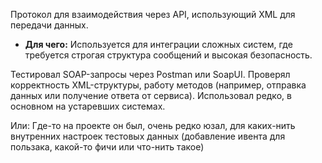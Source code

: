 Протокол для взаимодействия через API, использующий XML для передачи данных.

- **Для чего:** Используется для интеграции сложных систем, где требуется строгая структура сообщений и высокая безопасность.

Тестировал SOAP-запросы через Postman или SoapUI. Проверял корректность XML-структуры, работу методов (например, отправка данных или получение ответа от сервиса). Использовал редко, в основном на устаревших системах.

Или:
Где-то на проекте он был, очень редко юзал, для каких-нить внутренних настроек тестовых данных (добавление ивента для пользака, какой-то фичи или что-нить такое)